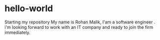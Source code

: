 # hello-world
Starting my repository
My name is Rohan Malik, I'am a software engineer .
i'm looking forward to work with an IT company and ready to join the firm immediately.
